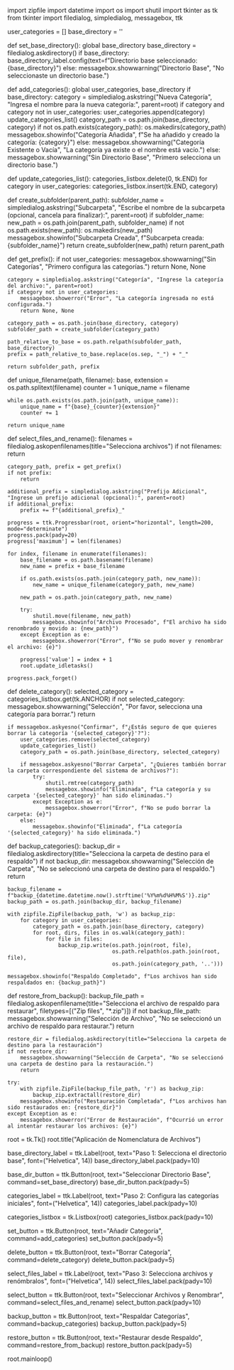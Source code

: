 import zipfile
import datetime
import os
import shutil
import tkinter as tk
from tkinter import filedialog, simpledialog, messagebox, ttk

user_categories = []
base_directory = ''

def set_base_directory():
    global base_directory
    base_directory = filedialog.askdirectory()
    if base_directory:
        base_directory_label.config(text=f"Directorio base seleccionado: {base_directory}")
    else:
        messagebox.showwarning("Directorio Base", "No seleccionaste un directorio base.")

def add_categories():
    global user_categories, base_directory
    if base_directory:
        category = simpledialog.askstring("Nueva Categoría", "Ingresa el nombre para la nueva categoría:", parent=root)
        if category and category not in user_categories:
            user_categories.append(category)
            update_categories_list()
            category_path = os.path.join(base_directory, category)
            if not os.path.exists(category_path):
                os.makedirs(category_path)
                messagebox.showinfo("Categoría Añadida", f"Se ha añadido y creado la categoría: {category}")
        else:
            messagebox.showwarning("Categoría Existente o Vacía", "La categoría ya existe o el nombre está vacío.")
    else:
        messagebox.showwarning("Sin Directorio Base", "Primero selecciona un directorio base.")

def update_categories_list():
    categories_listbox.delete(0, tk.END)
    for category in user_categories:
        categories_listbox.insert(tk.END, category)

def create_subfolder(parent_path):
    subfolder_name = simpledialog.askstring("Subcarpeta", "Escribe el nombre de la subcarpeta (opcional, cancela para finalizar):", parent=root)
    if subfolder_name:
        new_path = os.path.join(parent_path, subfolder_name)
        if not os.path.exists(new_path):
            os.makedirs(new_path)
            messagebox.showinfo("Subcarpeta Creada", f"Subcarpeta creada: {subfolder_name}")
        return create_subfolder(new_path)
    return parent_path

def get_prefix():
    if not user_categories:
        messagebox.showwarning("Sin Categorías", "Primero configura las categorías.")
        return None, None
    
    category = simpledialog.askstring("Categoría", "Ingrese la categoría del archivo:", parent=root)
    if category not in user_categories:
        messagebox.showerror("Error", "La categoría ingresada no está configurada.")
        return None, None
    
    category_path = os.path.join(base_directory, category)
    subfolder_path = create_subfolder(category_path)
    
    path_relative_to_base = os.path.relpath(subfolder_path, base_directory)
    prefix = path_relative_to_base.replace(os.sep, "_") + "_"

    return subfolder_path, prefix

def unique_filename(path, filename):
    base, extension = os.path.splitext(filename)
    counter = 1
    unique_name = filename

    while os.path.exists(os.path.join(path, unique_name)):
        unique_name = f"{base}_{counter}{extension}"
        counter += 1

    return unique_name

def select_files_and_rename():
    filenames = filedialog.askopenfilenames(title="Selecciona archivos")
    if not filenames:
        return

    category_path, prefix = get_prefix()
    if not prefix:
        return
    
    additional_prefix = simpledialog.askstring("Prefijo Adicional", "Ingrese un prefijo adicional (opcional):", parent=root)
    if additional_prefix:
        prefix += f"{additional_prefix}_"

    progress = ttk.Progressbar(root, orient="horizontal", length=200, mode="determinate")
    progress.pack(pady=20)
    progress['maximum'] = len(filenames)

    for index, filename in enumerate(filenames):
        base_filename = os.path.basename(filename)
        new_name = prefix + base_filename

        if os.path.exists(os.path.join(category_path, new_name)):
            new_name = unique_filename(category_path, new_name)

        new_path = os.path.join(category_path, new_name)

        try:
            shutil.move(filename, new_path)
            messagebox.showinfo("Archivo Procesado", f"El archivo ha sido renombrado y movido a: {new_path}")
        except Exception as e:
            messagebox.showerror("Error", f"No se pudo mover y renombrar el archivo: {e}")
        
        progress['value'] = index + 1
        root.update_idletasks()

    progress.pack_forget()

def delete_category():
    selected_category = categories_listbox.get(tk.ANCHOR)
    if not selected_category:
        messagebox.showwarning("Selección", "Por favor, selecciona una categoría para borrar.")
        return
    
    if messagebox.askyesno("Confirmar", f"¿Estás seguro de que quieres borrar la categoría '{selected_category}'?"):
        user_categories.remove(selected_category)
        update_categories_list()
        category_path = os.path.join(base_directory, selected_category)
        
        if messagebox.askyesno("Borrar Carpeta", "¿Quieres también borrar la carpeta correspondiente del sistema de archivos?"):
            try:
                shutil.rmtree(category_path)
                messagebox.showinfo("Eliminada", f"La categoría y su carpeta '{selected_category}' han sido eliminadas.")
            except Exception as e:
                messagebox.showerror("Error", f"No se pudo borrar la carpeta: {e}")
        else:
            messagebox.showinfo("Eliminada", f"La categoría '{selected_category}' ha sido eliminada.")
            
def backup_categories():
    backup_dir = filedialog.askdirectory(title="Selecciona la carpeta de destino para el respaldo")
    if not backup_dir:
        messagebox.showwarning("Selección de Carpeta", "No se seleccionó una carpeta de destino para el respaldo.")
        return
    
    backup_filename = f"backup_{datetime.datetime.now().strftime('%Y%m%d%H%M%S')}.zip"
    backup_path = os.path.join(backup_dir, backup_filename)

    with zipfile.ZipFile(backup_path, 'w') as backup_zip:
        for category in user_categories:
            category_path = os.path.join(base_directory, category)
            for root, dirs, files in os.walk(category_path):
                for file in files:
                    backup_zip.write(os.path.join(root, file), 
                                     os.path.relpath(os.path.join(root, file), 
                                     os.path.join(category_path, '..')))

    messagebox.showinfo("Respaldo Completado", f"Los archivos han sido respaldados en: {backup_path}")

def restore_from_backup():
    backup_file_path = filedialog.askopenfilename(title="Selecciona el archivo de respaldo para restaurar",
                                                  filetypes=[("Zip files", "*.zip")])
    if not backup_file_path:
        messagebox.showwarning("Selección de Archivo", "No se seleccionó un archivo de respaldo para restaurar.")
        return

    restore_dir = filedialog.askdirectory(title="Selecciona la carpeta de destino para la restauración")
    if not restore_dir:
        messagebox.showwarning("Selección de Carpeta", "No se seleccionó una carpeta de destino para la restauración.")
        return

    try:
        with zipfile.ZipFile(backup_file_path, 'r') as backup_zip:
            backup_zip.extractall(restore_dir)
        messagebox.showinfo("Restauración Completada", f"Los archivos han sido restaurados en: {restore_dir}")
    except Exception as e:
        messagebox.showerror("Error de Restauración", f"Ocurrió un error al intentar restaurar los archivos: {e}")

root = tk.Tk()
root.title("Aplicación de Nomenclatura de Archivos")

base_directory_label = ttk.Label(root, text="Paso 1: Selecciona el directorio base", font=("Helvetica", 14))
base_directory_label.pack(pady=10)

base_dir_button = ttk.Button(root, text="Seleccionar Directorio Base", command=set_base_directory)
base_dir_button.pack(pady=5)

categories_label = ttk.Label(root, text="Paso 2: Configura las categorías iniciales", font=("Helvetica", 14))
categories_label.pack(pady=10)

categories_listbox = tk.Listbox(root)
categories_listbox.pack(pady=10)

set_button = ttk.Button(root, text="Añadir Categoría", command=add_categories)
set_button.pack(pady=5)

delete_button = ttk.Button(root, text="Borrar Categoría", command=delete_category)
delete_button.pack(pady=5)

select_files_label = ttk.Label(root, text="Paso 3: Selecciona archivos y renómbralos", font=("Helvetica", 14))
select_files_label.pack(pady=10)

select_button = ttk.Button(root, text="Seleccionar Archivos y Renombrar", command=select_files_and_rename)
select_button.pack(pady=10)

backup_button = ttk.Button(root, text="Respaldar Categorías", command=backup_categories)
backup_button.pack(pady=5)

restore_button = ttk.Button(root, text="Restaurar desde Respaldo", command=restore_from_backup)
restore_button.pack(pady=5)

root.mainloop()

